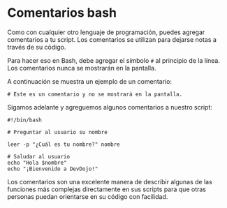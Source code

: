 # Comentarios bash

Como con cualquier otro lenguaje de programación, puedes agregar comentarios a tu script. Los comentarios se utilizan para dejarse notas a través de su código.

Para hacer eso en Bash, debe agregar el símbolo `#` al principio de la línea. Los comentarios nunca se mostrarán en la pantalla.

A continuación se muestra un ejemplo de un comentario:

```golpecito
# Este es un comentario y no se mostrará en la pantalla.
```

Sigamos adelante y agreguemos algunos comentarios a nuestro script:

```golpecito
#!/bin/bash

# Preguntar al usuario su nombre

leer -p "¿Cuál es tu nombre?" nombre

# Saludar al usuario
echo "Hola $nombre"
echo "¡Bienvenido a DevDojo!"
```

Los comentarios son una excelente manera de describir algunas de las funciones más complejas directamente en sus scripts para que otras personas puedan orientarse en su código con facilidad.
